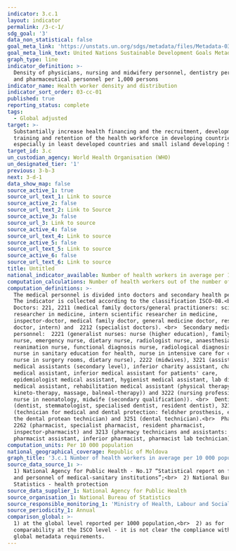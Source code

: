 ```yaml
---
indicator: 3.c.1
layout: indicator
permalink: /3-c-1/
sdg_goal: '3'
data_non_statistical: false
goal_meta_link: 'https://unstats.un.org/sdgs/metadata/files/Metadata-03-0C-01.pdf'
goal_meta_link_text: United Nations Sustainable Development Goals Metadata (PDF 207 KB)
graph_type: line
indicator_definition: >-
  Density of physicians, nursing and midwifery personnel, dentistry personnel,
  and pharmaceutical personnel per 1,000 persons
indicator_name: Health worker density and distribution
indicator_sort_order: 03-cc-01
published: true
reporting_status: complete
tags:
  - Global adjusted
target: >-
  Substantially increase health financing and the recruitment, development,
  training and retention of the health workforce in developing countries,
  especially in least developed countries and small island developing States
target_id: 3.c
un_custodian_agency: World Health Organisation (WHO)
un_designated_tier: '1'
previous: 3-b-3
next: 3-d-1
data_show_map: false
source_active_1: true
source_url_text_1: Link to source
source_active_2: false
source_url_text_2: Link to Source
source_active_3: false
source_url_3: Link to source
source_active_4: false
source_url_text_4: Link to source
source_active_5: false
source_url_text_5: Link to source
source_active_6: false
source_url_text_6: Link to source
title: Untitled
national_indicator_available: Number of health workers in average per 10 000 population
computation_calculations: Number of health workers out of the number of population*10000<br>
computation_definitions: >-
  The medical personnel is divided into doctors and secondary health personnel.
  The indicator is collected according to the classification ISCO-08.<br> 
  Doctors: 221, 2211 (medical family doctors/general practitioners: scientific
  researcher in medicine, intern scientific researcher in medicine,
  inspector-doctor, medical family doctor, general medicine doctor, resident
  doctor, intern) and  2212 (specialist doctors). <br>  Secondary medical
  personnel:  2221 (generalist nurses: nurse (higher education), family doctor
  nurse, emergency nurse, dietary nurse, radiologist nurse, anaesthesia and
  reanimation nurse, functional diagnosis nurse, radiological diagnosis nurse,
  nurse in sanitary education for health, nurse in intensive care for children,
  nurse in surgery rooms, dietary nurse), 2222 (midwives), 3221 (assistants:
  medical assistants (secondary level), inferior charity assistant, charity
  medical assistant, inferior medical assistant for patients' care,
  epidemiologist medical assistant, hygienist medical assistant, lab diagnosis
  medical assistant, rehabilitation medical assistant (physical therapy,
  kineto-therapy, massage, balneal-therapy)) and 3222 (nursing professionals:
  nurse in neonatology, midwife (secondary qualification)). <br>  Dentists: 2261
  (dentist, stemmatologist, specialised dentist, resident dentist), 3214
  (technician for medical and dental protection: feldsher prosthesis, excluding
  the dental protean technician) and 3251 (dental technician).<br>  Pharmacists:
  2262 (pharmacist, specialist pharmacist, resident pharmacist,
  inspector-pharmacist) and 3213 (pharmacy technicians and assistants:
  pharmacist assistant, inferior pharmacist, pharmacist lab technician).
computation_units: Per 10 000 population
national_geographical_coverage: Republic of Moldova
graph_title: '3.c.1 Number of health workers in average per 10 000 population '
source_data_source_1: >-
  1) National Agency for Public Health - No.17 “Statistical report on functions
  and personnel of medical-sanitary institutions”;<br>  2) National Bureau of
  Statistics - health protection 
source_data_supplier_1: National Agency for Public Health
source_organisation_1: National Bureau of Statistics
source_responsible_monitoring_1: 'Ministry of Health, Labour and Social Protection'
source_periodicity_1: Annual
comparison_global: >-
  1) at the global level reported per 1000 population,<br>  2) as for
  comparability at the ISCO level - it is not clear the compliance with the
  global metadata requirements.
---
```

